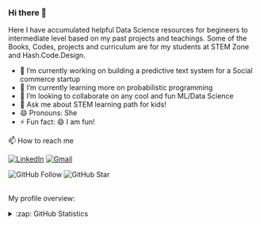 ### Hi there 👋
Here I have accumulated helpful Data Science resources for begineers to intermediate level based on my past projects and teachings. Some of the Books, Codes, projects and curriculum are for my students at STEM Zone and Hash.Code.Design.

- 🔭 I’m currently working on building a predictive text system for a Social commerce startup
- 🌱 I’m currently learning more on probabilistic programming 
- 👯 I’m looking to collaborate on any cool and fun ML/Data Science 
- 💬 Ask me about STEM learning path for kids!
- 😄 Pronouns: She
- ⚡ Fun fact: 😄 I am fun!

📫 How to reach me

[![LinkedIn](https://img.shields.io/badge/--linkedin?label=LinkedIn&logo=LinkedIn&style=social)](https://www.linkedin.com/in/odeyomi-temitope)
[![Gmail](https://img.shields.io/badge/--linkedin?label=Gmail&logo=gmail&style=social)](mailto:work.odeyomitemitope@gmail.com)

![GitHub Follow](https://img.shields.io/github/followers/Temistar.svg?style=social&label=Follow)
![GitHub Star](https://img.shields.io/github/stars/Temistar?affiliations=OWNER%2CCOLLABORATOR&style=social&label=Star)
<br />
<br />
<div><p>My profile overview: </p></div>

<details close>
<summary>:zap: GitHub Statistics</summary>
  <img src="https://github-readme-stats.vercel.app/api?username=Temistar&show_icons=true&theme=nord" width="400px">
</details>
